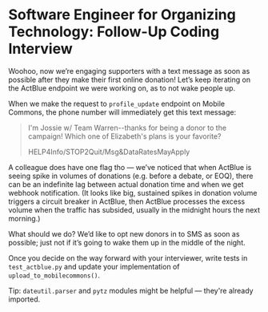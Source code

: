 # Software Engineer for Organizing Technology: Follow-Up Coding Interview

Woohoo, now we’re engaging supporters with a text message as soon as possible after they make their first online donation! Let’s keep iterating on the ActBlue endpoint we were working on, as to not wake people up.

When we make the request to `profile_update` endpoint on Mobile Commons, the phone number will immediately get this text message:

> I'm Jossie w/ Team Warren--thanks for being a donor to the campaign! Which one of Elizabeth's plans is your favorite?
>
> HELP4Info/STOP2Quit/Msg&DataRatesMayApply

A colleague does have one flag tho — we’ve noticed that when ActBlue is seeing spike in volumes of donations (e.g. before a debate, or EOQ), there can be an indefinite lag between actual donation time and when we get webhook notification. (It looks like big, sustained spikes in donation volume triggers a circuit breaker in ActBlue, then ActBlue processes the excess volume when the traffic has subsided, usually in the midnight hours the next morning.)

What should we do? We’d like to opt new donors in to SMS as soon as possible; just not if it’s going to wake them up in the middle of the night.

Once you decide on the way forward with your interviewer, write tests in `test_actblue.py` and update your implementation of `upload_to_mobilecommons()`.

Tip: `dateutil.parser` and `pytz` modules might be helpful — they're already imported.
